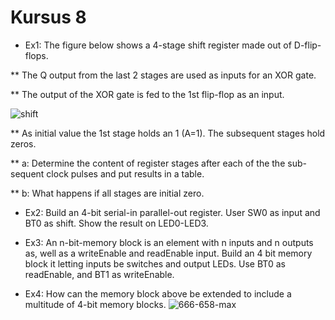 # Kursus 8

* Ex1: The figure below shows a 4-stage shift register made out of D-flip-flops. 

** The Q output from the last 2 stages are used as inputs for an XOR gate. 

** The output of the XOR gate is fed to the 1st flip-flop as an input.

![shift](https://github.com/Gustav2/FPGA/assets/144771985/b96df57c-1b96-4374-8a47-3a6fd553088a)


** As initial value the 1st stage holds an 1  (A=1). The subsequent stages hold zeros.

** a: Determine the content of register stages after each of the the sub-sequent clock pulses and put results in a table.

** b: What happens if all stages are initial zero.

* Ex2: Build an 4-bit serial-in parallel-out register. User SW0 as input and BT0 as shift. Show the result on LED0-LED3.

* Ex3:  An n-bit-memory block is an element with n inputs and n outputs as, well as a writeEnable and readEnable input. Build an 4 bit memory block it letting inputs be switches and output LEDs. Use BT0 as readEnable, and BT1 as writeEnable.

* Ex4: How can the memory block above be extended to include a multitude of 4-bit memory blocks.
![666-658-max](https://github.com/Gustav2/FPGA/assets/25373105/43630ae2-b5e4-411d-a5e8-6479b2531887)
